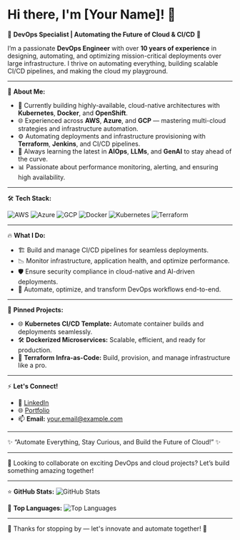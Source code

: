 # Hi there, I'm [Your Name]! 👋

🚀 **DevOps Specialist | Automating the Future of Cloud & CI/CD** 🚀

I’m a passionate **DevOps Engineer** with over **10 years of experience** in designing, automating, and optimizing mission-critical deployments over large infrastructure. I thrive on automating everything, building scalable CI/CD pipelines, and making the cloud my playground. 

---

🌟 **About Me:**
- 🔭 Currently building highly-available, cloud-native architectures with **Kubernetes**, **Docker**, and **OpenShift**.
- 🌐 Experienced across **AWS**, **Azure**, and **GCP** — mastering multi-cloud strategies and infrastructure automation.
- ⚙️ Automating deployments and infrastructure provisioning with **Terraform**, **Jenkins**, and CI/CD pipelines.
- 🧠 Always learning the latest in **AIOps**, **LLMs**, and **GenAI** to stay ahead of the curve.
- 📊 Passionate about performance monitoring, alerting, and ensuring high availability.

---

🛠️ **Tech Stack:**

![AWS](https://img.shields.io/badge/AWS-FF9900?style=for-the-badge&logo=amazonaws&logoColor=white)
![Azure](https://img.shields.io/badge/Azure-0078D4?style=for-the-badge&logo=microsoftazure&logoColor=white)
![GCP](https://img.shields.io/badge/GCP-4285F4?style=for-the-badge&logo=googlecloud&logoColor=white)
![Docker](https://img.shields.io/badge/Docker-2496ED?style=for-the-badge&logo=docker&logoColor=white)
![Kubernetes](https://img.shields.io/badge/Kubernetes-326CE5?style=for-the-badge&logo=kubernetes&logoColor=white)
![Terraform](https://img.shields.io/badge/Terraform-623CE4?style=for-the-badge&logo=terraform&logoColor=white)

---

🔥 **What I Do:**
- 🏗️ Build and manage CI/CD pipelines for seamless deployments.
- 📉 Monitor infrastructure, application health, and optimize performance.
- 🛡️ Ensure security compliance in cloud-native and AI-driven deployments.
- 🚀 Automate, optimize, and transform DevOps workflows end-to-end.

---

📌 **Pinned Projects:**
- 🌐 **Kubernetes CI/CD Template:** Automate container builds and deployments seamlessly.
- 🛠️ **Dockerized Microservices:** Scalable, efficient, and ready for production.
- 📜 **Terraform Infra-as-Code:** Build, provision, and manage infrastructure like a pro.

---

⚡ **Let's Connect!**
- 💼 [LinkedIn](https://www.linkedin.com/in/your-profile) 
- 🌐 [Portfolio](https://yourportfolio.com)
- 📫 **Email:** your.email@example.com

---

✨ “Automate Everything, Stay Curious, and Build the Future of Cloud!” ✨

---

👀 Looking to collaborate on exciting DevOps and cloud projects? Let’s build something amazing together!

---

⭐ **GitHub Stats:**
![GitHub Stats](https://github-readme-stats.vercel.app/api?username=yourgithubusername&show_icons=true&theme=tokyonight)

🌟 **Top Languages:**
![Top Languages](https://github-readme-stats.vercel.app/api/top-langs/?username=yourgithubusername&layout=compact&theme=tokyonight)

---

🙌 Thanks for stopping by — let's innovate and automate together! 🚀
